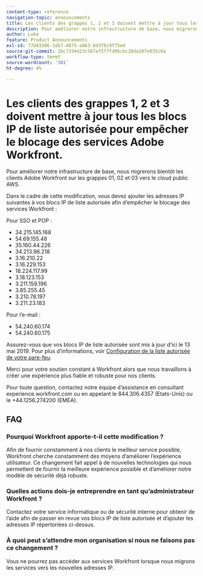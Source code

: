 ```yaml
---
content-type: reference
navigation-topic: announcements
title: Les clients des grappes 1, 2 et 3 doivent mettre à jour tous les blocs IP de liste autorisée pour empêcher le blocage des services Adobe Workfront.
description: Pour améliorer notre infrastructure de base, nous migrerons bientôt les clients Adobe Workfront sur les grappes 01, 02 et 03 vers le cloud public AWS.
author: Luke
feature: Product Announcements
exl-id: 77d43206-1db7-4075-a063-043f8c9f75ed
source-git-commit: 1bc7334423c567ef5f7fd9bcbc28de267e035c0a
workflow-type: tm+mt
source-wordcount: '301'
ht-degree: 4%

---
```


# Les clients des grappes 1, 2 et 3 doivent mettre à jour tous les blocs IP de liste autorisée pour empêcher le blocage des services Adobe Workfront.

Pour améliorer notre infrastructure de base, nous migrerons bientôt les clients Adobe Workfront sur les grappes 01, 02 et 03 vers le cloud public AWS.

Dans le cadre de cette modification, vous devez ajouter les adresses IP suivantes à vos blocs IP de liste autorisée afin d’empêcher le blocage des services Workfront :

Pour SSO et POP :

* 34.215.145.168
* 54.69.155.48
* 35.160.44.226
* 34.213.96.218
* 3.16.210.22
* 3.16.229.153
* 18.224.117.99
* 3.18.123.153
* 3.211.159.196
* 3.85.255.45
* 3.210.78.197
* 3.211.23.183

Pour l’e-mail :

* 54.240.60.174
* 54.240.60.175

Assurez-vous que vos blocs IP de liste autorisée sont mis à jour d’ici le 13 mai 2019. Pour plus d’informations, voir [Configuration de la liste autorisée de votre pare-feu](../../../administration-and-setup/get-started-wf-administration/configure-your-firewall.md).

Merci pour votre soutien constant à Workfront alors que nous travaillons à créer une expérience plus fiable et robuste pour nos clients.

Pour toute question, contactez notre équipe d’assistance en consultant experience.workfront.com ou en appelant le 844.306.4357 (Etats-Unis) ou le +44.1256.274200 (EMEA).

## FAQ

### Pourquoi Workfront apporte-t-il cette modification ?

Afin de fournir constamment à nos clients le meilleur service possible, Workfront cherche constamment des moyens d’améliorer l’expérience utilisateur. Ce changement fait appel à de nouvelles technologies qui nous permettent de fournir la meilleure expérience possible et d’améliorer notre modèle de sécurité déjà robuste.

### Quelles actions dois-je entreprendre en tant qu’administrateur Workfront ?

Contactez votre service informatique ou de sécurité interne pour obtenir de l’aide afin de passer en revue vos blocs IP de liste autorisée et d’ajouter les adresses IP répertoriées ci-dessus.

### À quoi peut s’attendre mon organisation si nous ne faisons pas ce changement ?

Vous ne pourrez pas accéder aux services Workfront lorsque nous migrons les services vers les nouvelles adresses IP.
